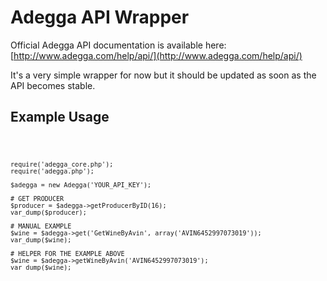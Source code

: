 Adegga API Wrapper
==================

Official Adegga API documentation is available here:
[http://www.adegga.com/help/api/](http://www.adegga.com/help/api/)

It's a very simple wrapper for now but it should be updated as soon as the API becomes stable.


Example Usage
-------------

<code>

	require('adegga_core.php');
	require('adegga.php');

	$adegga = new Adegga('YOUR_API_KEY');

	# GET PRODUCER
	$producer = $adegga->getProducerByID(16);
	var_dump($producer);

	# MANUAL EXAMPLE
	$wine = $adegga->get('GetWineByAvin', array('AVIN6452997073019'));
	var_dump($wine);

	# HELPER FOR THE EXAMPLE ABOVE
	$wine = $adegga->getWineByAvin('AVIN6452997073019');
	var_dump($wine);

</code>

